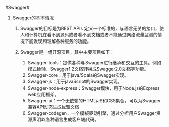 #Swagger#

1. Swagger的基本情况

	1. Swagger的目标是为REST APIs 定义一个标准的，与语言无关的接口，使人和计算机在看不到源码或者看不到文档或者不能通过网络流量监测的情况下能发现和理解各种服务的功能。

	2. Swagger是一组开源项目，其中主要项目如下：
		1. Swagger-tools：提供各种与Swagger进行继承和交互的工具。例如模式检验、Swagger1.2文档转换成Swagger2.0文档等功能。
		2. Swagger-core：用于java/Scala的Swagger实现。
		3. Swagger-js：用于javaScript的Swagger实现。
		4. Swagger-node-express：Swagger模块，用于Node.js的Express web应用框架。
		5. Swagger-ui：一个无依赖的HTML\JS和CSS集合，可以为Swagger兼容API动态生成优雅文档
		6. Swagger-codegen：一个模板驱动引擎，通过分析用户Swagger资源声明以各种语言生成客户端代码。